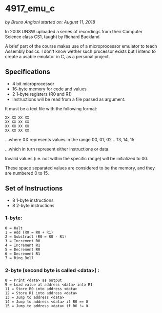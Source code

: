 # 4917_emu_c
*by Bruno Angioni*
*started on: August 11, 2018*

In 2008 UNSW uploaded a series of recordings from
their Computer Science class CS1, taught by Richard Buckland

A brief part of the course makes use of a microprocessor emulator
to teach Assembly basics. I don't know wether such processor exists
but I intend to create a usable emulator in C, as a personal project.

## Specifications
* 4 bit microprocessor
* 16-byte memory for code and values
* 2 1-byte registers (R0 and R1)
* Instructions will be read from a file passed as argument.

It must be a text file with the following format:

    XX XX XX XX
    XX XX XX XX
    XX XX XX XX
    XX XX XX XX

...where XX represents values in the range 00, 01, 02 .. 13, 14, 15

...which in turn represent either instructions or data.

Invalid values (i.e. not within the specific range) will be initialized to 00.

These space separated values are considered to be the memory, and they are numbered 0 to 15.

## Set of Instructions
* 8 1-byte instructions
* 8 2-byte instructions

### 1-byte:
    0 = Halt
    1 = Add (R0 = R0 + R1)
    2 = Substract (R0 = R0 - R1)
    3 = Increment R0
    4 = Increment R1
    5 = Decrement R0
    6 = Decrement R1
    7 = Ring Bell

### 2-byte (second byte is called \<data\>) :
    8 = Print <data> as output
    9 = Load value at address <data> into R1
    11 = Store R0 into address <data>
    12 = Store R1 into address <data>
    13 = Jump to address <data>
    14 = Jump to address <data> if R0 == 0
    15 = Jump to address <data> if R0 != 0
